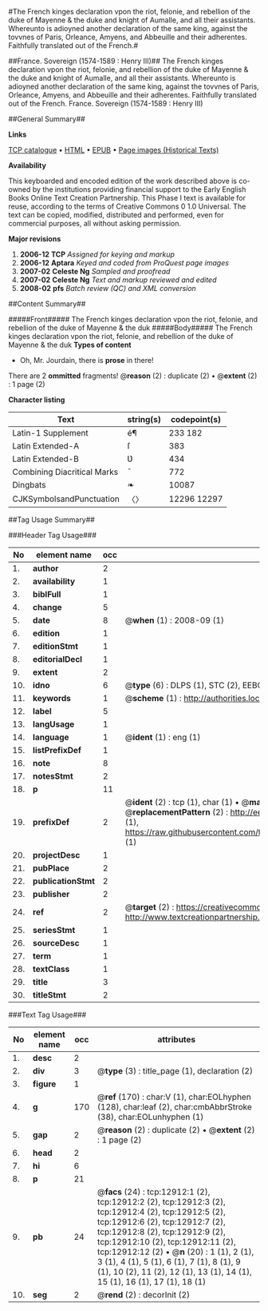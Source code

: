 #The French kinges declaration vpon the riot, felonie, and rebellion of the duke of Mayenne & the duke and knight of Aumalle, and all their assistants. Whereunto is adioyned another declaration of the same king, against the tovvnes of Paris, Orleance, Amyens, and Abbeuille and their adherentes. Faithfully translated out of the French.#

##France. Sovereign (1574-1589 : Henry III)##
The French kinges declaration vpon the riot, felonie, and rebellion of the duke of Mayenne & the duke and knight of Aumalle, and all their assistants. Whereunto is adioyned another declaration of the same king, against the tovvnes of Paris, Orleance, Amyens, and Abbeuille and their adherentes. Faithfully translated out of the French.
France. Sovereign (1574-1589 : Henry III)

##General Summary##

**Links**

[TCP catalogue](http://www.ota.ox.ac.uk/tcp/)  • 
[HTML](http://tei.it.ox.ac.uk/tcp/Texts-HTML/free/A02/A02955.html)  • 
[EPUB](http://tei.it.ox.ac.uk/tcp/Texts-EPUB/free/A02/A02955.epub) • 
[Page images (Historical Texts)](https://data.historicaltexts.jisc.ac.uk/view?pubId=eebo-99847849e&pageId=eebo-99847849e-12912-1)

**Availability**

This keyboarded and encoded edition of the
	       work described above is co-owned by the institutions
	       providing financial support to the Early English Books
	       Online Text Creation Partnership. This Phase I text is
	       available for reuse, according to the terms of Creative
	       Commons 0 1.0 Universal. The text can be copied,
	       modified, distributed and performed, even for
	       commercial purposes, all without asking permission.

**Major revisions**

1. __2006-12__ __TCP__ *Assigned for keying and markup*
1. __2006-12__ __Aptara__ *Keyed and coded from ProQuest page images*
1. __2007-02__ __Celeste Ng__ *Sampled and proofread*
1. __2007-02__ __Celeste Ng__ *Text and markup reviewed and edited*
1. __2008-02__ __pfs__ *Batch review (QC) and XML conversion*

##Content Summary##

#####Front#####
The French kinges declaration vpon the riot, felonie, and rebellion of the duke of Mayenne & the duk
#####Body#####
The French kinges declaration vpon the riot, felonie, and rebellion of the duke of Mayenne & the duk
**Types of content**

  * Oh, Mr. Jourdain, there is **prose** in there!

There are 2 **ommitted** fragments! 
 @__reason__ (2) : duplicate (2)  •  @__extent__ (2) : 1 page (2)

**Character listing**


|Text|string(s)|codepoint(s)|
|---|---|---|
|Latin-1 Supplement|é¶|233 182|
|Latin Extended-A|ſ|383|
|Latin Extended-B|Ʋ|434|
|Combining             Diacritical Marks|̄|772|
|Dingbats|❧|10087|
|CJKSymbolsandPunctuation|〈〉|12296 12297|

##Tag Usage Summary##

###Header Tag Usage###

|No|element name|occ|attributes|
|---|---|---|---|
|1.|__author__|2||
|2.|__availability__|1||
|3.|__biblFull__|1||
|4.|__change__|5||
|5.|__date__|8| @__when__ (1) : 2008-09 (1)|
|6.|__edition__|1||
|7.|__editionStmt__|1||
|8.|__editorialDecl__|1||
|9.|__extent__|2||
|10.|__idno__|6| @__type__ (6) : DLPS (1), STC (2), EEBO-CITATION (1), PROQUEST (1), VID (1)|
|11.|__keywords__|1| @__scheme__ (1) : http://authorities.loc.gov/ (1)|
|12.|__label__|5||
|13.|__langUsage__|1||
|14.|__language__|1| @__ident__ (1) : eng (1)|
|15.|__listPrefixDef__|1||
|16.|__note__|8||
|17.|__notesStmt__|2||
|18.|__p__|11||
|19.|__prefixDef__|2| @__ident__ (2) : tcp (1), char (1)  •  @__matchPattern__ (2) : ([0-9\-]+):([0-9IVX]+) (1), (.+) (1)  •  @__replacementPattern__ (2) : http://eebo.chadwyck.com/downloadtiff?vid=$1&page=$2 (1), https://raw.githubusercontent.com/textcreationpartnership/Texts/master/tcpchars.xml#$1 (1)|
|20.|__projectDesc__|1||
|21.|__pubPlace__|2||
|22.|__publicationStmt__|2||
|23.|__publisher__|2||
|24.|__ref__|2| @__target__ (2) : https://creativecommons.org/publicdomain/zero/1.0/ (1), http://www.textcreationpartnership.org/docs/. (1)|
|25.|__seriesStmt__|1||
|26.|__sourceDesc__|1||
|27.|__term__|1||
|28.|__textClass__|1||
|29.|__title__|3||
|30.|__titleStmt__|2||


###Text Tag Usage###

|No|element name|occ|attributes|
|---|---|---|---|
|1.|__desc__|2||
|2.|__div__|3| @__type__ (3) : title_page (1), declaration (2)|
|3.|__figure__|1||
|4.|__g__|170| @__ref__ (170) : char:V (1), char:EOLhyphen (128), char:leaf (2), char:cmbAbbrStroke (38), char:EOLunhyphen (1)|
|5.|__gap__|2| @__reason__ (2) : duplicate (2)  •  @__extent__ (2) : 1 page (2)|
|6.|__head__|2||
|7.|__hi__|6||
|8.|__p__|21||
|9.|__pb__|24| @__facs__ (24) : tcp:12912:1 (2), tcp:12912:2 (2), tcp:12912:3 (2), tcp:12912:4 (2), tcp:12912:5 (2), tcp:12912:6 (2), tcp:12912:7 (2), tcp:12912:8 (2), tcp:12912:9 (2), tcp:12912:10 (2), tcp:12912:11 (2), tcp:12912:12 (2)  •  @__n__ (20) : 1 (1), 2 (1), 3 (1), 4 (1), 5 (1), 6 (1), 7 (1), 8 (1), 9 (1), 10 (2), 11 (2), 12 (1), 13 (1), 14 (1), 15 (1), 16 (1), 17 (1), 18 (1)|
|10.|__seg__|2| @__rend__ (2) : decorInit (2)|
